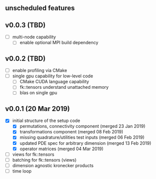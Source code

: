 
## unscheduled features

## v0.0.3 (TBD)

- [ ] multi-node capability
    - [ ] enable optional MPI build dependency

## v0.0.2 (TBD)

- [ ] enable profiling via CMake
- [ ] single gpu capability for low-level code
    - [ ] CMake CUDA language capability
    - [ ] fk::tensors understand unattached memory
    - [ ] blas on single gpu

## v0.0.1 (20 Mar 2019)

- [x] initial structure of the setup code
    - [x] permutations, connectivity component (merged 23 Jan 2019)
    - [x] transformations component (merged 08 Feb 2019)
    - [x] missing quadrature/utilities test inputs (merged 06 Feb 2019)
    - [x] updated PDE spec for arbitrary dimension (merged 13 Feb 2019)
    - [x] operator matrices (merged 04 Mar 2019)
- [ ] views for fk::tensors
- [ ] batching for fk::tensors (views)
- [ ] dimension agnostic kronecker products
- [ ] time loop
